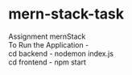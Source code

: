 # mern-stack-task
Assignment mernStack <br>
To Run the Application - <br>
cd backend - nodemon index.js <br>
cd frontend - npm start


